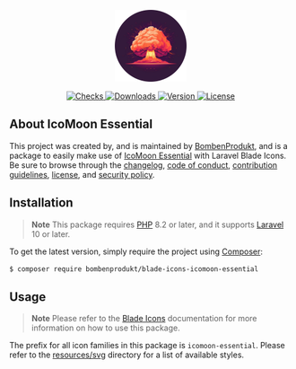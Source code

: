 <p align="center">
    <a href="https://bombenprodukt.com" target="_blank">
        <img src="https://raw.githubusercontent.com/BombenProdukt/assets/main/logo-text.svg" width="128" alt="BombenProdukt Logo" />
    </a>
</p>

<p align="center">
    <a href="https://github.com/BombenProdukt/blade-icons-icomoon-essential/actions">
        <img src="https://badge.sh/github/check-runs/BombenProdukt/blade-icons-icomoon-essential" alt="Checks" />
    </a>
    <a href="https://packagist.org/packages/bombenprodukt/blade-icons-icomoon-essential">
        <img src="https://badge.sh/packagist/downloads/BombenProdukt/blade-icons-icomoon-essential" alt="Downloads" />
    </a>
    <a href="https://packagist.org/packages/bombenprodukt/blade-icons-icomoon-essential">
        <img src="https://badge.sh/packagist/version/BombenProdukt/blade-icons-icomoon-essential" alt="Version" />
    </a>
    <a href="https://packagist.org/packages/bombenprodukt/blade-icons-icomoon-essential">
        <img src="https://badge.sh/packagist/license/BombenProdukt/blade-icons-icomoon-essential" alt="License" />
    </a>
</p>

## About IcoMoon Essential

This project was created by, and is maintained by [BombenProdukt](https://github.com/BombenProdukt), and is a package to easily make use of [IcoMoon Essential](https://icomoon.io/#preview-essential) with Laravel Blade Icons. Be sure to browse through the [changelog](CHANGELOG.md), [code of conduct](.github/CODE_OF_CONDUCT.md), [contribution guidelines](.github/CONTRIBUTING.md), [license](LICENSE), and [security policy](.github/SECURITY.md).

## Installation

> **Note**
> This package requires [PHP](https://www.php.net/) 8.2 or later, and it supports [Laravel](https://laravel.com/) 10 or later.

To get the latest version, simply require the project using [Composer](https://getcomposer.org/):

```bash
$ composer require bombenprodukt/blade-icons-icomoon-essential
```

## Usage

> **Note**
> Please refer to the [Blade Icons](https://github.com/BombenProdukt/blade-icons) documentation for more information on how to use this package.

The prefix for all icon families in this package is `icomoon-essential`. Please refer to the [resources/svg](/resources/svg) directory for a list of available styles.
